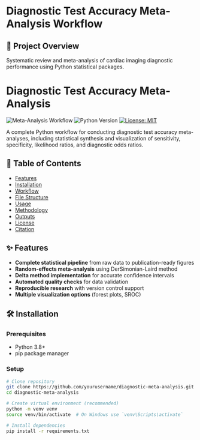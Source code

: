 # Diagnostic Test Accuracy Meta-Analysis Workflow

## 📌 Project Overview
Systematic review and meta-analysis of cardiac imaging diagnostic performance using Python statistical packages.
# Diagnostic Test Accuracy Meta-Analysis

![Meta-Analysis Workflow](https://img.shields.io/badge/Workflow-Statistical_Analysis-blue)
![Python Version](https://img.shields.io/badge/Python-3.8%2B-green)
[![License: MIT](https://img.shields.io/badge/License-MIT-yellow.svg)](https://opensource.org/licenses/MIT)

A complete Python workflow for conducting diagnostic test accuracy meta-analyses, including statistical synthesis and visualization of sensitivity, specificity, likelihood ratios, and diagnostic odds ratios.

## 📌 Table of Contents
- [Features](#-features)
- [Installation](#-installation)
- [Workflow](#-workflow)
- [File Structure](#-file-structure)
- [Usage](#-usage)
- [Methodology](#-methodology)
- [Outputs](#-outputs)
- [License](#-license)
- [Citation](#-citation)

## ✨ Features
- **Complete statistical pipeline** from raw data to publication-ready figures
- **Random-effects meta-analysis** using DerSimonian-Laird method
- **Delta method implementation** for accurate confidence intervals
- **Automated quality checks** for data validation
- **Reproducible research** with version control support
- **Multiple visualization options** (forest plots, SROC)

## 🛠️ Installation

### Prerequisites
- Python 3.8+
- pip package manager

### Setup
```bash
# Clone repository
git clone https://github.com/yourusername/diagnostic-meta-analysis.git
cd diagnostic-meta-analysis

# Create virtual environment (recommended)
python -m venv venv
source venv/bin/activate  # On Windows use `venv\Scripts\activate`

# Install dependencies
pip install -r requirements.txt
